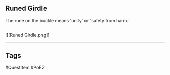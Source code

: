 ## Runed Girdle
The rune on the buckle means
'unity' or 'safety from harm.'
## 
![[Runed Girdle.png]]

---
## Tags
#QuestItem
#PoE2